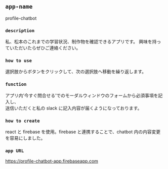 ## `app-name`

profile-chatbot

### `description`

私、松本のこれまでの学習状況、制作物を確認できるアプリです。
興味を持っていただいたらぜひご連絡ください。

### `how to use`

選択肢からボタンをクリックして、次の選択肢へ移動を繰り返します。

### `function`

アプリ内’今すぐ問合せる’でのモーダルウィンドウのフォームから必須事項を記入し、<br />
送信いただくと私の slack に記入内容が届くようになっております。

### `how to create`

react と firebase を使用。firebase と連携することで、chatbot 内の内容変更を容易にしました。

### `app URL`

https://profile-chatbot-app.firebaseapp.com

